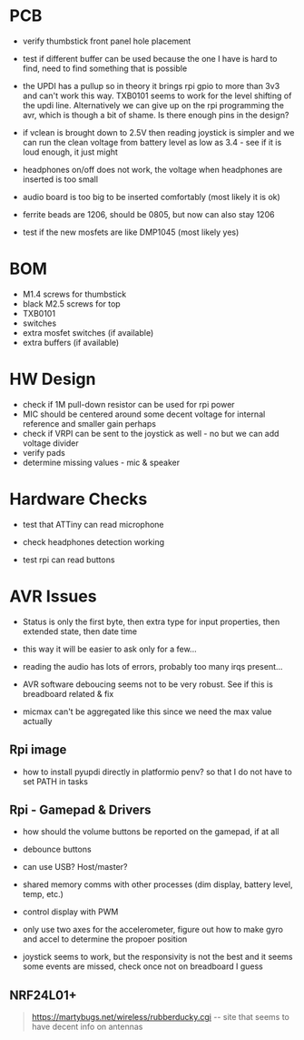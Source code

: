 # PCB


- verify thumbstick front panel hole placement
- test if different buffer can be used because the one I have is hard to find, need to find something that is possible
- the UPDI has a pullup so in theory it brings rpi gpio to more than 3v3 and can't work this way. TXB0101 seems to work for the level shifting of the updi line. Alternatively we can give up on the rpi programming the avr, which is though a bit of shame. Is there enough pins in the design? 
- if vclean is brought down to 2.5V then reading joystick is simpler and we can run the clean voltage from battery level as low as 3.4 - see if it is loud enough, it just might
- headphones on/off does not work, the voltage when headphones are inserted is too small


- audio board is too big to be inserted comfortably (most likely it is ok)
- ferrite beads are 1206, should be 0805, but now can also stay 1206
- test if the new mosfets are like DMP1045 (most likely yes)

# BOM

- M1.4 screws for thumbstick
- black M2.5 screws for top 
- TXB0101
- switches 
- extra mosfet switches (if available)
- extra buffers (if available)

# HW Design

- check if 1M pull-down resistor can be used for rpi power
- MIC should be centered around some decent voltage for internal reference and smaller gain perhaps
- check if VRPI can be sent to the joystick as well - no but we can add voltage divider 
- verify pads
- determine missing values - mic & speaker

# Hardware Checks

- test that ATTiny can read microphone
- check headphones detection working


- test rpi can read buttons 

# AVR Issues

- Status is only the first byte, then extra type for input properties, then extended state, then date time
- this way it will be easier to ask only for a few...
- reading the audio has lots of errors, probably too many irqs present...


- AVR software deboucing seems not to be very robust. See if this is breadboard related & fix
- micmax can't be aggregated like this since we need the max value actually

## Rpi image 

- how to install pyupdi directly in platformio penv? so that I do not have to set PATH in tasks

## Rpi - Gamepad & Drivers

- how should the volume buttons be reported on the gamepad, if at all

- debounce buttons
- can use USB? Host/master?
- shared memory comms with other processes (dim display, battery level, temp, etc.)
- control display with PWM

- only use two axes for the accelerometer, figure out how to make gyro and accel to determine the propoer position

- joystick seems to work, but the responsivity is not the best and it seems some events are missed, check once not on breadboard I guess

## NRF24L01+

> https://martybugs.net/wireless/rubberducky.cgi -- site that seems to have decent info on antennas

